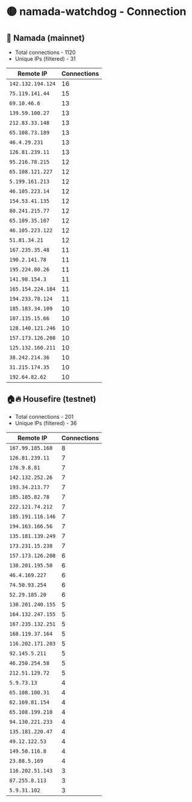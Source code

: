 # 🟡 namada-watchdog - Connection

## 🚀 Namada (mainnet)
- Total connections - 1120
- Unique IPs (filtered) - 31

| Remote IP | Connections |
|-----------|-------------|
| `142.132.194.124` | 16 |
| `75.119.141.44` | 15 |
| `69.10.46.6` | 13 |
| `139.59.100.27` | 13 |
| `212.83.33.148` | 13 |
| `65.108.73.189` | 13 |
| `46.4.29.231` | 13 |
| `126.81.239.11` | 13 |
| `95.216.78.215` | 12 |
| `65.108.121.227` | 12 |
| `5.199.161.213` | 12 |
| `46.105.223.14` | 12 |
| `154.53.41.135` | 12 |
| `80.241.215.77` | 12 |
| `65.109.35.107` | 12 |
| `46.105.223.122` | 12 |
| `51.81.34.21` | 12 |
| `167.235.35.48` | 11 |
| `190.2.141.78` | 11 |
| `195.224.80.26` | 11 |
| `141.98.154.3` | 11 |
| `165.154.224.184` | 11 |
| `194.233.78.124` | 11 |
| `185.183.34.109` | 10 |
| `107.135.15.66` | 10 |
| `128.140.121.246` | 10 |
| `157.173.126.208` | 10 |
| `125.132.160.211` | 10 |
| `38.242.214.36` | 10 |
| `31.215.174.35` | 10 |
| `192.64.82.62` | 10 |

## 🏠🔥 Housefire (testnet)

- Total connections - 201
- Unique IPs (filtered) - 36

| Remote IP | Connections |
|-----------|-------------|
| `167.99.185.160` | 8 |
| `126.81.239.11` | 7 |
| `176.9.8.81` | 7 |
| `142.132.252.26` | 7 |
| `193.34.213.77` | 7 |
| `185.185.82.78` | 7 |
| `222.121.74.212` | 7 |
| `185.191.116.146` | 7 |
| `194.163.166.56` | 7 |
| `135.181.139.249` | 7 |
| `173.231.15.238` | 7 |
| `157.173.126.208` | 6 |
| `138.201.195.50` | 6 |
| `46.4.169.227` | 6 |
| `74.50.93.254` | 6 |
| `52.29.185.20` | 6 |
| `138.201.240.155` | 5 |
| `164.132.247.155` | 5 |
| `167.235.132.251` | 5 |
| `168.119.37.164` | 5 |
| `116.202.171.203` | 5 |
| `92.145.5.211` | 5 |
| `46.250.254.58` | 5 |
| `212.51.129.72` | 5 |
| `5.9.73.13` | 4 |
| `65.108.100.31` | 4 |
| `62.169.81.154` | 4 |
| `65.108.199.210` | 4 |
| `94.130.221.233` | 4 |
| `135.181.220.47` | 4 |
| `49.12.122.53` | 4 |
| `149.50.116.8` | 4 |
| `23.88.5.169` | 4 |
| `116.202.51.143` | 3 |
| `87.255.8.113` | 3 |
| `5.9.31.102` | 3 |


